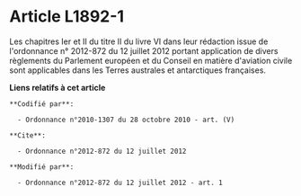 # Article L1892-1

Les chapitres Ier et II du titre II du livre VI dans leur rédaction issue de l'ordonnance n° 2012-872 du 12 juillet 2012
portant application de divers règlements du Parlement européen et du Conseil en matière d'aviation civile sont applicables
dans les Terres australes et antarctiques françaises.

**Liens relatifs à cet article**

	**Codifié par**:

	  - Ordonnance n°2010-1307 du 28 octobre 2010 - art. (V)

	**Cite**:

	  - Ordonnance n°2012-872 du 12 juillet 2012

	**Modifié par**:

	  - Ordonnance n°2012-872 du 12 juillet 2012 - art. 1
